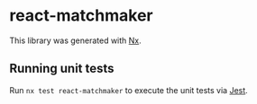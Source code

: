 # react-matchmaker

This library was generated with [Nx](https://nx.dev).

## Running unit tests

Run `nx test react-matchmaker` to execute the unit tests via [Jest](https://jestjs.io).
